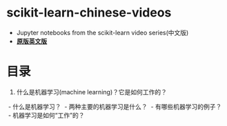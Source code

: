 # scikit-learn-chinese-videos
- Jupyter notebooks from the scikit-learn video series(中文版)
- [**原版英文版**](https://github.com/justmarkham/scikit-learn-videos)
# 目录
1. 什么是机器学习(machine learning)？它是如何工作的？

  - 什么是机器学习？
  - 两种主要的机器学习是什么？
  - 有哪些机器学习的例子？
  - 机器学习是如何“工作”的？

